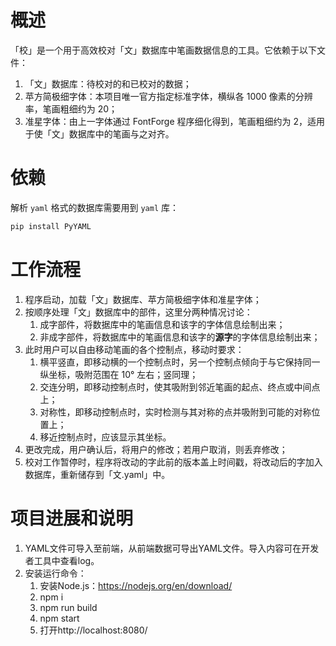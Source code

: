 # 概述

「校」是一个用于高效校对「文」数据库中笔画数据信息的工具。它依赖于以下文件：

1. 「文」数据库：待校对的和已校对的数据；
2. 苹方简极细字体：本项目唯一官方指定标准字体，横纵各 1000 像素的分辨率，笔画粗细约为 20；
3. 准星字体：由上一字体通过 FontForge 程序细化得到，笔画粗细约为 2，适用于使「文」数据库中的笔画与之对齐。

# 依赖

解析 `yaml` 格式的数据库需要用到 `yaml` 库：

```bash
pip install PyYAML
```

# 工作流程

1. 程序启动，加载「文」数据库、苹方简极细字体和准星字体；
2. 按顺序处理「文」数据库中的部件，这里分两种情况讨论：
   1. 成字部件，将数据库中的笔画信息和该字的字体信息绘制出来；
   2. 非成字部件，将数据库中的笔画信息和该字的**源字**的字体信息绘制出来；
3. 此时用户可以自由移动笔画的各个控制点，移动时要求：
   1. 横平竖直，即移动横的一个控制点时，另一个控制点倾向于与它保持同一纵坐标，吸附范围在 10° 左右；竖同理；
   2. 交连分明，即移动控制点时，使其吸附到邻近笔画的起点、终点或中间点上；
   3. 对称性，即移动控制点时，实时检测与其对称的点并吸附到可能的对称位置上；
   4. 移近控制点时，应该显示其坐标。
4. 更改完成，用户确认后，将用户的修改；若用户取消，则丢弃修改；
5. 校对工作暂停时，程序将改动的字此前的版本盖上时间戳，将改动后的字加入数据库，重新储存到「文.yaml」中。

# 项目进展和说明

1. YAML文件可导入至前端，从前端数据可导出YAML文件。导入内容可在开发者工具中查看log。
2. 安装运行命令：
   1. 安装Node.js：https://nodejs.org/en/download/
   2. npm i
   3. npm run build
   4. npm start
   5. 打开http://localhost:8080/
